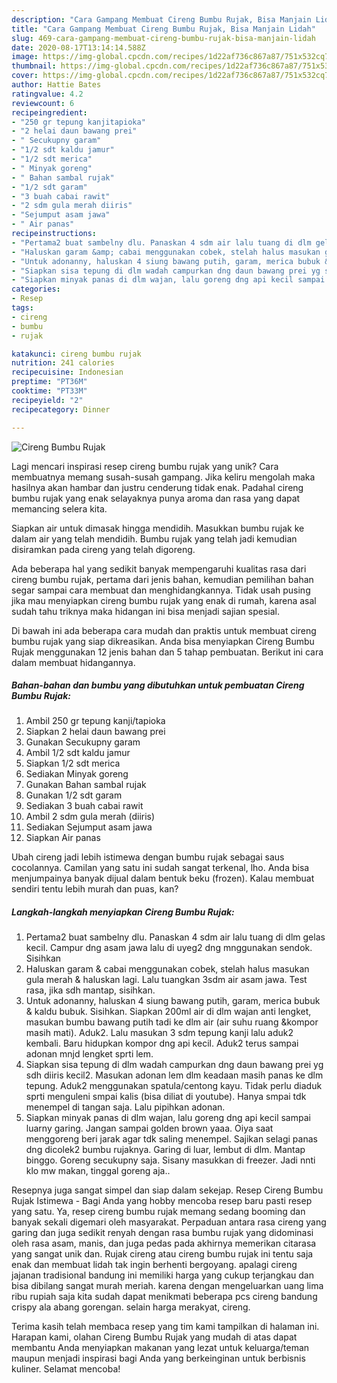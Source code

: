 ```yaml
---
description: "Cara Gampang Membuat Cireng Bumbu Rujak, Bisa Manjain Lidah"
title: "Cara Gampang Membuat Cireng Bumbu Rujak, Bisa Manjain Lidah"
slug: 469-cara-gampang-membuat-cireng-bumbu-rujak-bisa-manjain-lidah
date: 2020-08-17T13:14:14.588Z
image: https://img-global.cpcdn.com/recipes/1d22af736c867a87/751x532cq70/cireng-bumbu-rujak-foto-resep-utama.jpg
thumbnail: https://img-global.cpcdn.com/recipes/1d22af736c867a87/751x532cq70/cireng-bumbu-rujak-foto-resep-utama.jpg
cover: https://img-global.cpcdn.com/recipes/1d22af736c867a87/751x532cq70/cireng-bumbu-rujak-foto-resep-utama.jpg
author: Hattie Bates
ratingvalue: 4.2
reviewcount: 6
recipeingredient:
- "250 gr tepung kanjitapioka"
- "2 helai daun bawang prei"
- " Secukupny garam"
- "1/2 sdt kaldu jamur"
- "1/2 sdt merica"
- " Minyak goreng"
- " Bahan sambal rujak"
- "1/2 sdt garam"
- "3 buah cabai rawit"
- "2 sdm gula merah diiris"
- "Sejumput asam jawa"
- " Air panas"
recipeinstructions:
- "Pertama2 buat sambelny dlu. Panaskan 4 sdm air lalu tuang di dlm gelas kecil. Campur dng asam jawa lalu di uyeg2 dng mnggunakan sendok. Sisihkan"
- "Haluskan garam &amp; cabai menggunakan cobek, stelah halus masukan gula merah &amp; haluskan lagi. Lalu tuangkan 3sdm air asam jawa. Test rasa, jika sdh mantap, sisihkan."
- "Untuk adonanny, haluskan 4 siung bawang putih, garam, merica bubuk &amp; kaldu bubuk. Sisihkan. Siapkan 200ml air di dlm wajan anti lengket, masukan bumbu bawang putih tadi ke dlm air (air suhu ruang &amp;kompor masih mati). Aduk2. Lalu masukan 3 sdm tepung kanji lalu aduk2 kembali. Baru hidupkan kompor dng api kecil. Aduk2 terus sampai adonan mnjd lengket sprti lem."
- "Siapkan sisa tepung di dlm wadah campurkan dng daun bawang prei yg sdh diiris kecil2. Masukan adonan lem dlm keadaan masih panas ke dlm tepung. Aduk2 menggunakan spatula/centong kayu. Tidak perlu diaduk sprti menguleni smpai kalis (bisa diliat di youtube). Hanya smpai tdk menempel di tangan saja. Lalu pipihkan adonan."
- "Siapkan minyak panas di dlm wajan, lalu goreng dng api kecil sampai luarny garing. Jangan sampai golden brown yaaa. Oiya saat menggoreng beri jarak agar tdk saling menempel. Sajikan selagi panas dng dicolek2 bumbu rujaknya. Garing di luar, lembut di dlm. Mantap binggo. Goreng secukupny saja. Sisany masukkan di freezer. Jadi nnti klo mw makan, tinggal goreng aja.."
categories:
- Resep
tags:
- cireng
- bumbu
- rujak

katakunci: cireng bumbu rujak 
nutrition: 241 calories
recipecuisine: Indonesian
preptime: "PT36M"
cooktime: "PT33M"
recipeyield: "2"
recipecategory: Dinner

---
```



![Cireng Bumbu Rujak](https://img-global.cpcdn.com/recipes/1d22af736c867a87/751x532cq70/cireng-bumbu-rujak-foto-resep-utama.jpg)

Lagi mencari inspirasi resep cireng bumbu rujak yang unik? Cara membuatnya memang susah-susah gampang. Jika keliru mengolah maka hasilnya akan hambar dan justru cenderung tidak enak. Padahal cireng bumbu rujak yang enak selayaknya punya aroma dan rasa yang dapat memancing selera kita.

Siapkan air untuk dimasak hingga mendidih. Masukkan bumbu rujak ke dalam air yang telah mendidih. Bumbu rujak yang telah jadi kemudian disiramkan pada cireng yang telah digoreng.

Ada beberapa hal yang sedikit banyak mempengaruhi kualitas rasa dari cireng bumbu rujak, pertama dari jenis bahan, kemudian pemilihan bahan segar sampai cara membuat dan menghidangkannya. Tidak usah pusing jika mau menyiapkan cireng bumbu rujak yang enak di rumah, karena asal sudah tahu triknya maka hidangan ini bisa menjadi sajian spesial.


Di bawah ini ada beberapa cara mudah dan praktis untuk membuat cireng bumbu rujak yang siap dikreasikan. Anda bisa menyiapkan Cireng Bumbu Rujak menggunakan 12 jenis bahan dan 5 tahap pembuatan. Berikut ini cara dalam membuat hidangannya.

<!--inarticleads1-->

##### Bahan-bahan dan bumbu yang dibutuhkan untuk pembuatan Cireng Bumbu Rujak:

1. Ambil 250 gr tepung kanji/tapioka
1. Siapkan 2 helai daun bawang prei
1. Gunakan  Secukupny garam
1. Ambil 1/2 sdt kaldu jamur
1. Siapkan 1/2 sdt merica
1. Sediakan  Minyak goreng
1. Gunakan  Bahan sambal rujak
1. Gunakan 1/2 sdt garam
1. Sediakan 3 buah cabai rawit
1. Ambil 2 sdm gula merah (diiris)
1. Sediakan Sejumput asam jawa
1. Siapkan  Air panas


Ubah cireng jadi lebih istimewa dengan bumbu rujak sebagai saus cocolannya. Camilan yang satu ini sudah sangat terkenal, lho. Anda bisa menjumpainya banyak dijual dalam bentuk beku (frozen). Kalau membuat sendiri tentu lebih murah dan puas, kan? 

<!--inarticleads2-->

##### Langkah-langkah menyiapkan Cireng Bumbu Rujak:

1. Pertama2 buat sambelny dlu. Panaskan 4 sdm air lalu tuang di dlm gelas kecil. Campur dng asam jawa lalu di uyeg2 dng mnggunakan sendok. Sisihkan
1. Haluskan garam &amp; cabai menggunakan cobek, stelah halus masukan gula merah &amp; haluskan lagi. Lalu tuangkan 3sdm air asam jawa. Test rasa, jika sdh mantap, sisihkan.
1. Untuk adonanny, haluskan 4 siung bawang putih, garam, merica bubuk &amp; kaldu bubuk. Sisihkan. Siapkan 200ml air di dlm wajan anti lengket, masukan bumbu bawang putih tadi ke dlm air (air suhu ruang &amp;kompor masih mati). Aduk2. Lalu masukan 3 sdm tepung kanji lalu aduk2 kembali. Baru hidupkan kompor dng api kecil. Aduk2 terus sampai adonan mnjd lengket sprti lem.
1. Siapkan sisa tepung di dlm wadah campurkan dng daun bawang prei yg sdh diiris kecil2. Masukan adonan lem dlm keadaan masih panas ke dlm tepung. Aduk2 menggunakan spatula/centong kayu. Tidak perlu diaduk sprti menguleni smpai kalis (bisa diliat di youtube). Hanya smpai tdk menempel di tangan saja. Lalu pipihkan adonan.
1. Siapkan minyak panas di dlm wajan, lalu goreng dng api kecil sampai luarny garing. Jangan sampai golden brown yaaa. Oiya saat menggoreng beri jarak agar tdk saling menempel. Sajikan selagi panas dng dicolek2 bumbu rujaknya. Garing di luar, lembut di dlm. Mantap binggo. Goreng secukupny saja. Sisany masukkan di freezer. Jadi nnti klo mw makan, tinggal goreng aja..


Resepnya juga sangat simpel dan siap dalam sekejap. Resep Cireng Bumbu Rujak Istimewa - Bagi Anda yang hobby mencoba resep baru pasti resep yang satu. Ya, resep cireng bumbu rujak memang sedang booming dan banyak sekali digemari oleh masyarakat. Perpaduan antara rasa cireng yang garing dan juga sedikit renyah dengan rasa bumbu rujak yang didominasi oleh rasa asam, manis, dan juga pedas pada akhirnya memerikan citarasa yang sangat unik dan. Rujak cireng atau cireng bumbu rujak ini tentu saja enak dan membuat lidah tak ingin berhenti bergoyang. apalagi cireng jajanan tradisional bandung ini memiliki harga yang cukup terjangkau dan bisa dibilang sangat murah meriah. karena dengan mengeluarkan uang lima ribu rupiah saja kita sudah dapat menikmati beberapa pcs cireng bandung crispy ala abang gorengan. selain harga merakyat, cireng. 

Terima kasih telah membaca resep yang tim kami tampilkan di halaman ini. Harapan kami, olahan Cireng Bumbu Rujak yang mudah di atas dapat membantu Anda menyiapkan makanan yang lezat untuk keluarga/teman maupun menjadi inspirasi bagi Anda yang berkeinginan untuk berbisnis kuliner. Selamat mencoba!
